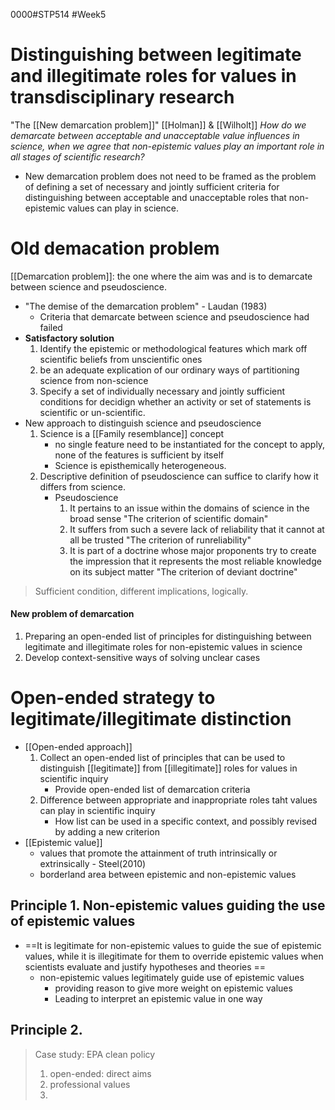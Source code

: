 0000#STP514 #Week5
# Distinguishing between legitimate and illegitimate roles for values in transdisciplinary research 

"The [[New demarcation problem]]" [[Holman]] & [[Wilholt]]
*How do we demarcate between acceptable and unacceptable value influences in science, when we agree that non-epistemic values play an important role in all stages of scientific research?*

* New demarcation problem does not need to be framed as the problem of defining a set of necessary and jointly sufficient criteria for distinguishing between acceptable and unacceptable roles that non-epistemic values can play in science. 

# Old demacation problem
[[Demarcation problem]]: the one where the aim was and is to demarcate between science and pseudoscience. 
* "The demise of the demarcation problem" - Laudan (1983)
	* Criteria that demarcate between science and pseudoscience had failed
* **Satisfactory solution**
	1. Identify the epistemic or methodological features which mark off scientific beliefs from unscientific ones
	2. be an adequate explication of our ordinary ways of partitioning science from non-science
	3. Specify a set of individually necessary and jointly sufficient conditions for decidign whether an activity or set of statements is scientific or un-scientific. 
* New approach to distinguish science and pseudoscience
	1. Science is a [[Family resemblance]] concept
		* no single feature need to be instantiated for the concept to apply, none of the features is sufficient by itself
		* Science is episthemically heterogeneous. 
	2. Descriptive definition of pseudoscience can suffice to clarify how it differs from science. 
		* Pseudoscience
			1) It pertains to an issue within the domains of science in the broad sense "The criterion of scientific domain"
			2) It suffers from such a severe lack of reliability that it cannot at all be trusted "The criterion of runreliability"
			3) It is part of a doctrine whose major proponents try to create the impression that it represents the most reliable knowledge on its subject matter "The criterion of deviant doctrine"
> Sufficient condition, different implications, logically. 
#### New problem of demarcation 
1. Preparing an open-ended list of principles for distinguishing between legitimate and illegitimate roles for non-epistemic values in science
2. Develop context-sensitive ways of solving unclear cases

# Open-ended strategy to legitimate/illegitimate distinction
* [[Open-ended approach]]
	1. Collect an open-ended list of principles that can be used to distinguish [[legitimate]] from [[illegitimate]] roles for values in scientific inquiry
		* Provide open-ended list of demarcation criteria
	2. Difference between appropriate and inappropriate roles taht values can play in scientific inquiry 
		* How list can be used in a specific context, and possibly revised by adding a new criterion 
* [[Epistemic value]]
	* values that promote the attainment of truth intrinsically or extrinsically - Steel(2010)
	* borderland area between epistemic and non-epistemic values

## Principle 1. Non-epistemic values guiding the use of epistemic values
* ==It is legitimate for non-epistemic values to guide the sue of epistemic values, while it is illegitimate for them to override epistemic values when scientists evaluate and justify hypotheses and theories ==
	* non-epistemic values legitimately guide use of epistemic values 
		* providing reason to give more weight on epistemic values
		* Leading to interpret an epistemic value in one way 

## Principle 2. 


> Case study: EPA clean policy 
> 1) open-ended: direct aims
> 2) professional values 
> 3) 